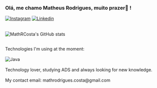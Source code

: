 ### Olá, me chamo Matheus Rodrigues, muito prazer👋 !
[![Instagram](https://img.shields.io/badge/Instagram-E4405F?style=for-the-badge&logo=instagram&logoColor=white)](https://www.instagram.com/mathcosta._/)
[![Linkedin](https://img.shields.io/badge/LinkedIn-0077B5?style=for-the-badge&logo=linkedin&logoColor=white
)](https://www.linkedin.com/in/matheusrodriguesti/)<br/>
<br/>
<br/>
![MathRCosta's GitHub stats](https://github-readme-stats.vercel.app/api?username=MathRCosta&show_icons=true&theme=radical)

<br/> 
Technologies I'm using at the moment:
<div 
     style="display: inline_block"><br/>
      <img aling="center" alt="Java" src="https://img.shields.io/badge/Java-ED8B00?style=for-the-badge&logo=openjdk&logoColor=white" /> 

</div>

<br/> 
Technology lover, studying ADS and always looking for new knowledge.
<br/><br/>
My contact email: mathrodrigues.costa@gmail.com


